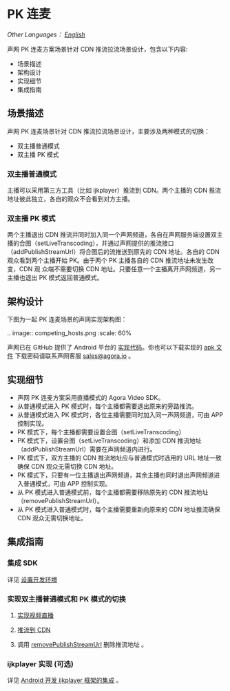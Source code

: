 # PK 连麦

*Other Languages： [English](README.md)*

声网 PK 连麦方案场景针对 CDN 推流拉流场景设计，包含以下内容:

* 场景描述
* 架构设计
* 实现细节
* 集成指南

## 场景描述

声网 PK 连麦场景针对 CDN 推流拉流场景设计，主要涉及两种模式的切换：

* 双主播普通模式
* 双主播 PK 模式

### 双主播普通模式

 主播可以采用第三方工具（比如 ijkplayer）推流到 CDN。两个主播的 CDN 推流地址彼此独立，各自的观众不会看到对方主播。

### 双主播 PK 模式

 两个主播退出 CDN 推流并同时加入同一个声网频道，各自在声网服务端设置双主播的合图（setLiveTranscoding），并通过声网提供的推流接口（addPublishStreamUrl）将合图后的流推送到原先的 CDN 地址。各自的 CDN 观众看到两个主播开始 PK。由于两个 PK 主播各自的 CDN 推流地址未发生改变，CDN 观  众端不需要切换 CDN 地址。只要任意一个主播离开声网频道，另一主播也退出 PK 模式返回普通模式。

## 架构设计

下图为一起 PK 连麦场景的声网实现架构图：

.. image:: competing_hosts.png
   :scale: 60%

声网已在 GitHub 提供了 Android 平台的 [实现代码](https://github.com/AgoraIO/ARD-Agora-Online-PK/tree/master/Agora-Online-PK-Android)。你也可以下载实现的 [apk 文件](https://pan.baidu.com/s/1T7Psw5KxNkSsYRPiTTB7Dg) 下载密码请联系声网客服 sales@agora.io 。

## 实现细节

* 声网 PK 连麦方案采用直播模式的 Agora Video SDK。
* 从普通模式进入 PK 模式时，每个主播都需要退出原来的旁路推流。
* 从普通模式进入 PK 模式时，各位主播需要同时加入同一声网频道，可由 APP 控制实现。
* PK 模式下，每个主播都需要设置合图（setLiveTranscoding）
* PK 模式下，设置合图（setLiveTranscoding）和添加 CDN 推流地址（addPublishStreamUrl）需要在声网频道内进行。
* PK 模式下，双方主播的 CDN 推流地址应与普通模式时选用的 URL 地址一致确保 CDN 观众无需切换 CDN 地址。
* PK 模式下，只要有一位主播退出声网频道，其余主播也同时退出声网频道进入普通模式，可由 APP 控制实现。
* 从 PK 模式进入普通模式前，每个主播都需要移除原先的 CDN 推流地址（removePublishStreamUrl）。
* 从 PK 模式进入普通模式时，每个主播需要重新向原来的 CDN 地址推流确保 CDN 观众无需切换地址。


## 集成指南

### 集成 SDK

详见 [设置开发环境](https://docs.agora.io/cn/2.3.1/product/Interactive%20Broadcast/Quickstart%20Guide/broadcast_audio_android?platform=Android)


### 实现双主播普通模式和 PK 模式的切换

1. [实现视频直播](https://docs.agora.io/cn/2.3.1/product/Interactive%20Broadcast/Quickstart%20Guide/broadcast_video_android?platform=Android)

2. [推流到 CDN ](https://docs.agora.io/cn/2.3.1/product/Interactive%20Broadcast/Quickstart%20Guide/push_stream_android2.0?platform=Android)

3. 调用 [removePublishStreamUrl](https://docs.agora.io/cn/2.4/product/Interactive%20Broadcast/API%20Reference/live_video_android?platform=Android) 删除推流地址 。

### ijkplayer 实现 (可选)

详见 [Android 开发 ijkplayer 框架的集成](https://github.com/Bilibili/ijkplayer) 。
